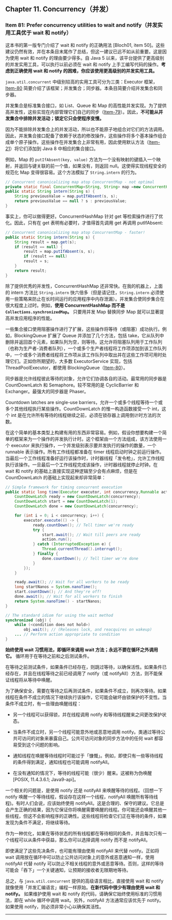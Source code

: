 ## Chapter 11. Concurrency（并发）

### Item 81: Prefer concurrency utilities to wait and notify（并发实用工具优于 wait 和 notify）

这本书的第一版专门介绍了 wait 和 notify 的正确用法 [Bloch01, item 50]。这些建议仍然有效，并在本条目末尾作了总结，但这一建议已远不如从前重要。这是因为使用 wait 和 notify 的理由要少得多。自 Java 5 以来，该平台提供了更高级别的并发实用工具，可以执行以前必须在 wait 和 notify 上手工编写代码的操作。**考虑到正确使用 wait 和 notify 的困难，你应该使用更高级别的并发实用工具。**

`java.util.concurrent` 中级别较高的实用工具可分为三类：Executor 框架，[Item-80](/Chapter-11/Chapter-11-Item-80-Prefer-executors,-tasks,-and-streams-to-threads.md) 简要介绍了该框架；并发集合；同步器。本条目简要介绍并发集合和同步器。

并发集合是标准集合接口，如 List、Queue 和 Map 的高性能并发实现。为了提供高并发性，这些实现在内部管理它们自己的同步（[Item-79](/Chapter-11/Chapter-11-Item-79-Avoid-excessive-synchronization.md)）。因此，**不可能从并发集合中排除并发活动；锁定它只会使程序变慢。**

因为不能排除并发集合上的并发活动，所以也不能原子地组合对它们的方法调用。因此，并发集合接口配备了依赖于状态的修改操作，这些操作将多个基本操作组合成单个原子操作。这些操作在并发集合上非常有用，因此使用默认方法（[Item-21](/Chapter-4/Chapter-4-Item-21-Design-interfaces-for-posterity.md)）将它们添加到 Java 8 中相应的集合接口。

例如，Map 的 `putIfAbsent(key, value)` 方法为一个没有映射的键插入一个映射，并返回与键关联的前一个值，如果没有，则返回 null。这使得实现线程安全的规范化 Map 变得很容易。这个方法模拟了 `String.intern` 的行为。

```java
// Concurrent canonicalizing map atop ConcurrentMap - not optimal
private static final ConcurrentMap<String, String> map =new ConcurrentHashMap<>();
public static String intern(String s) {
    String previousValue = map.putIfAbsent(s, s);
    return previousValue == null ? s : previousValue;
}
```

事实上，你可以做得更好。ConcurrentHashMap 针对 get 等检索操作进行了优化。因此，只有在 get 表明有必要时，才值得首先调用 get 再调用 putIfAbsent:

```java
// Concurrent canonicalizing map atop ConcurrentMap - faster!
public static String intern(String s) {
    String result = map.get(s);
    if (result == null) {
        result = map.putIfAbsent(s, s);
        if (result == null)
        result = s;
    }
    return result;
}
```

除了提供优秀的并发性，ConcurrentHashMap 还非常快。在我的机器上，上面的 intern 方法比 `String.intern` 快六倍多（但是请记住，`String.intern` 必须使用一些策略来防止在长时间运行的应用程序中内存泄漏）。并发集合使同步集合在很大程度上过时。例如，**使用 ConcurrentHashMap 而不是 `Collections.synchronizedMap`。** 只要用并发 Map 替换同步 Map 就可以显著提高并发应用程序的性能。

一些集合接口使用阻塞操作进行了扩展，这些操作将等待（或阻塞）成功执行。例如，BlockingQueue 扩展了 Queue 并添加了几个方法，包括 take，它从队列中删除并返回首个元素，如果队列为空，则等待。这允许将阻塞队列用于工作队列（也称为生产者-消费者队列），一个或多个生产者线程将工作项添加到该工作队列中，一个或多个消费者线程将工作项从该工作队列中取出并在这些工作项可用时处理它们。正如你所期望的，大多数 ExecutorService 实现，包括 ThreadPoolExecutor，都使用 BlockingQueue（[Item-80](/Chapter-11/Chapter-11-Item-80-Prefer-executors,-tasks,-and-streams-to-threads.md)）。

同步器是允许线程彼此等待的对象，允许它们协调各自的活动。最常用的同步器是 CountDownLatch 和 Semaphore。较不常用的是 CyclicBarrier 和 Exchanger。最强大的同步器是 Phaser。

Countdown latches are single-use barriers，允许一个或多个线程等待一个或多个其他线程执行某些操作。CountDownLatch 的惟一构造函数接受一个 int，这个 int 是在允许所有等待的线程继续之前，必须在锁存器上调用倒计时方法的次数。

在这个简单的基本类型上构建有用的东西非常容易。例如，假设你想要构建一个简单的框架来为一个操作的并发执行计时。这个框架由一个方法组成，该方法使用一个 executor 来执行操作，一个并发级别表示要并发执行的操作的数量，一个 runnable 表示操作。所有工作线程都准备在 timer 线程启动时钟之前运行操作。当最后一个工作线程准备好运行该操作时，计时器线程「发令枪」，允许工作线程执行该操作。一旦最后一个工作线程完成该操作，计时器线程就停止时钟。在 wait 和 notify 的基础上直接实现这种逻辑至少会有点麻烦，但是在 CountDownLatch 的基础上实现起来却非常简单：

```java
// Simple framework for timing concurrent execution
public static long time(Executor executor, int concurrency,Runnable action) throws InterruptedException {
    CountDownLatch ready = new CountDownLatch(concurrency);
    CountDownLatch start = new CountDownLatch(1);
    CountDownLatch done = new CountDownLatch(concurrency);

    for (int i = 0; i < concurrency; i++) {
        executor.execute(() -> {
            ready.countDown(); // Tell timer we're ready
            try {
                start.await(); // Wait till peers are ready
                action.run();
            } catch (InterruptedException e) {
                Thread.currentThread().interrupt();
            } finally {
                done.countDown(); // Tell timer we're done
            }
        });
    }

    ready.await(); // Wait for all workers to be ready
    long startNanos = System.nanoTime();
    start.countDown(); // And they're off!
    done.await(); // Wait for all workers to finish
    return System.nanoTime() - startNanos;
}
```

```java
// The standard idiom for using the wait method
synchronized (obj) {
    while (<condition does not hold>)
        obj.wait(); // (Releases lock, and reacquires on wakeup)
    ... // Perform action appropriate to condition
}
```

**始终使用 wait 习惯用法，即循环来调用 wait 方法；永远不要在循环之外调用它。** 循环用于在等待之前和之后测试条件。

在等待之前测试条件，如果条件已经存在，则跳过等待，以确保活性。如果条件已经存在，并且在线程等待之前已经调用了 notify（或 notifyAll）方法，则不能保证线程将从等待中唤醒。

为了确保安全，需要在等待之后再测试条件，如果条件不成立，则再次等待。如果线程在条件不成立的情况下继续执行该操作，它可能会破坏由锁保护的不变性。当条件不成立时，有一些理由唤醒线程：

- 另一个线程可以获得锁，并在线程调用 notify 和等待线程醒来之间更改保护状态。

- 当条件不成立时，另一个线程可能意外地或恶意地调用 notify。类通过等待公共可访问的对象来暴露自己。公共可访问对象的同步方法中的任何 wait 都容易受到这个问题的影响。

- 通知线程在唤醒等待线程时可能过于「慷慨」。例如，即使只有一些等待线程的条件得到满足，通知线程也可能调用 notifyAll。

- 在没有通知的情况下，等待的线程可能（很少）醒来。这被称为伪唤醒 [POSIX, 11.4.3.6.1; Java9-api]。

一个相关的问题是，是使用 notify 还是 notifyAll 来唤醒等待的线程。（回想一下 notify 唤醒一个等待线程，假设存在这样一个线程，notifyAll 唤醒所有等待线程)。有时人们会说，应该始终使用 notifyAll。这是合理的、保守的建议。它总是会产生正确的结果，因为它保证你将唤醒需要唤醒的线程。你可能还会唤醒其他一些线程，但这不会影响程序的正确性。这些线程将检查它们正在等待的条件，如果发现为条件不满足，将继续等待。

作为一种优化，如果在等待状态的所有线程都在等待相同的条件，并且每次只有一个线程可以从条件中获益，那么你可以选择调用 notify 而不是 notifyAll。

即使满足了这些先决条件，也可能有理由使用 notifyAll 来代替 notify。正如将 wait 调用放在循环中可以防止公共访问对象上的意外或恶意通知一样，使用 notifyAll 代替 notify 可以防止不相关线程的意外或恶意等待。否则，这样的等待可能会「吞下」一个关键通知，让预期的接收者无限期地等待。

总之，与 `java.util.concurrent` 提供的高级语言相比，直接使用 wait 和 notify 就像使用「并发汇编语言」编程一样原始。**在新代码中很少有理由使用 wait 和 notify。** 如果维护使用 wait 和 notify 的代码，请确保它始终使用标准的习惯用法，即在 while 循环中调用 wait。另外，notifyAll 方法通常应该优先于 notify。如果使用 notify，则必须非常小心以确保其活性。

---